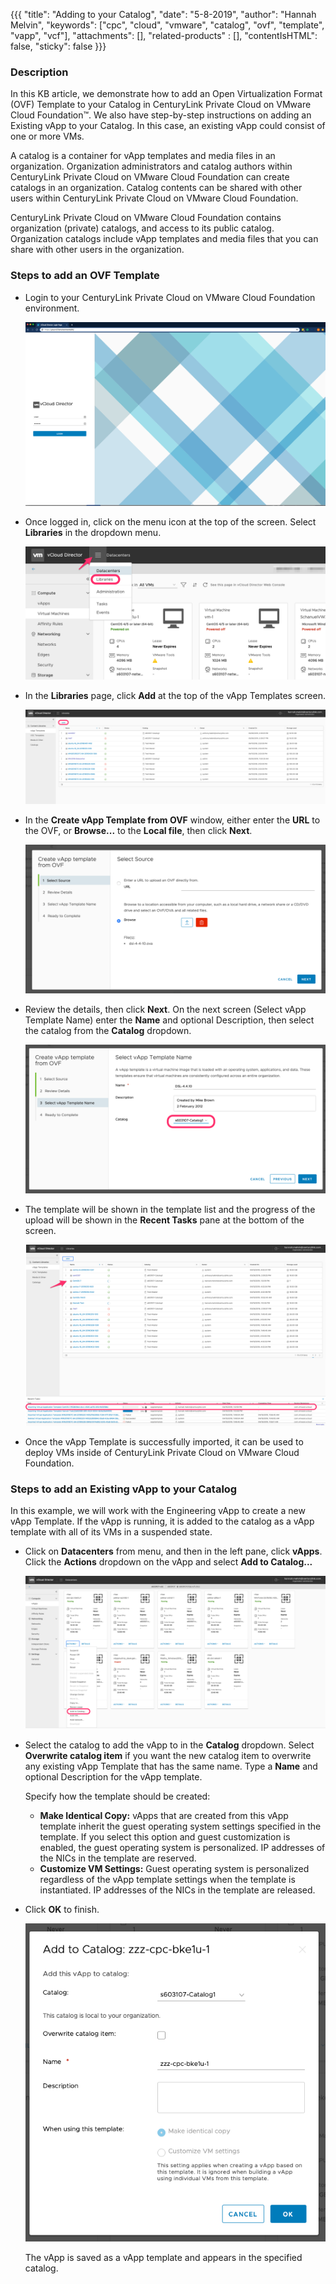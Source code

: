 {{{
  "title": "Adding to your Catalog",
  "date": "5-8-2019",
  "author": "Hannah Melvin",
  "keywords": ["cpc", "cloud", "vmware", "catalog", "ovf", "template", "vapp", "vcf"],
  "attachments": [],
  "related-products" : [],
  "contentIsHTML": false,
  "sticky": false
}}}

### Description
In this KB article, we demonstrate how to add an Open Virtualization Format (OVF) Template to your Catalog in CenturyLink Private Cloud on VMware Cloud Foundation™. We also have step-by-step instructions on adding an Existing vApp to your Catalog. In this case, an existing vApp could consist of one or more VMs.

A catalog is a container for vApp templates and media files in an organization. Organization administrators and catalog authors within CenturyLink Private Cloud on VMware Cloud Foundation can create catalogs in an organization. Catalog contents can be shared with other users within CenturyLink Private Cloud on VMware Cloud Foundation.

CenturyLink Private Cloud on VMware Cloud Foundation contains organization (private) catalogs, and access to its public catalog. Organization catalogs include vApp templates and media files that you can share with other users in the organization.

### Steps to add an OVF Template
* Login to your CenturyLink Private Cloud on VMware Cloud Foundation environment.

  ![Login to CenturyLink Private Cloud on VMware Cloud Foundation](../../images/dccf/login-html5.png)

* Once logged in, click on the menu icon at the top of the screen. Select __Libraries__ in the dropdown menu.

  ![Catalog](../../images/dccf/add-to-catalog2-html5.png)

* In the __Libraries__ page, click __Add__ at the top of the vApp Templates screen.

  ![Catalog](../../images/dccf/add-to-catalog3-html5.png)

* In the __Create vApp Template from OVF__ window, either enter the __URL__ to the OVF, or __Browse...__ to the __Local file__, then click __Next__.

  ![Catalog](../../images/dccf/add-to-catalog4-html5.png)

* Review the details, then click __Next__. On the next screen (Select vApp Template Name) enter the __Name__ and optional Description, then select the catalog from the __Catalog__ dropdown.

  ![Catalog](../../images/dccf/add-to-catalog5-html5.png)

* The template will be shown in the template list and the progress of the upload will be shown in the __Recent Tasks__ pane at the bottom of the screen.

  ![Catalog](../../images/dccf/add-to-catalog6-html5.png)

* Once the vApp Template is successfully imported, it can be used to deploy VMs inside of CenturyLink Private Cloud on VMware Cloud Foundation.

### Steps to add an Existing vApp to your Catalog
In this example, we will work with the Engineering vApp to create a new vApp Template. If the vApp is running, it is added to the catalog as a vApp template with all of its VMs in a suspended state.

* Click on __Datacenters__ from menu, and then in the left pane, click __vApps__. Click the __Actions__ dropdown on the vApp and select __Add to Catalog...__

  ![Catalog](../../images/dccf/add-to-catalog7-html5.png)

* Select the catalog to add the vApp to in the __Catalog__ dropdown. Select __Overwrite catalog item__ if you want the new catalog item to overwrite any existing vApp Template that has the same name. Type a __Name__ and optional Description for the vApp template.

  Specify how the template should be created:
  - __Make Identical Copy:__ vApps that are created from this vApp template inherit the guest operating system settings specified in the template. If you select this option and guest customization is enabled, the guest operating system is personalized. IP addresses of the NICs in the template are reserved.
  - __Customize VM Settings:__ Guest operating system is personalized regardless of the vApp template settings when the template is instantiated. IP addresses of the NICs in the template are released.

* Click __OK__ to finish.

  ![Catalog](../../images/dccf/add-to-catalog8-html5.png)

  The vApp is saved as a vApp template and appears in the specified catalog.
